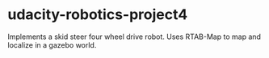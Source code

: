 # udacity-robotics-project4
Implements a skid steer four wheel drive robot.
Uses RTAB-Map to map and localize in a gazebo world.
